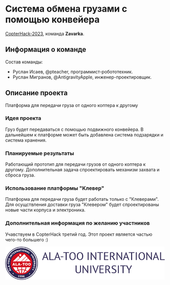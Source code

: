 # Система обмена грузами с помощью конвейера

[CopterHack-2023](copterhack2023.md), команда **Zavarka**.

## Информация о команде

Состав команды:

* Руслан Исаев, @pteacher, программист-робототехник.
* Руслан Мигранов, @AntigravityApple, инженер-проектировщик.

## Описание проекта

Платформа для передачи груза от одного коптера к другому

### Идея проекта

Груз будет передаваться с помощью подвижного конвейера. В дальнейшем к платформе может быть добавлена система подзарядки и система хранения.

### Планируемые результаты

Работающий прототип для передачи грузов от одного коптера к другому. Дополнительная задача спроектировать механизм захвата и сброса груза.

### Использование платформы "Клевер"

Платформа для передачи груза будет работать только с "Клеверами". Для осущствления доставки груза "Клевером" будет спроектированы новые части корпуса и электроника.

### Дополнительная информация по желанию участников

Учавствуем в CopterHack третий год. Этот проект является частью чего-то большего :)

![Ala-Too International University1](../assets/seeding_drone/ala-too.png)
